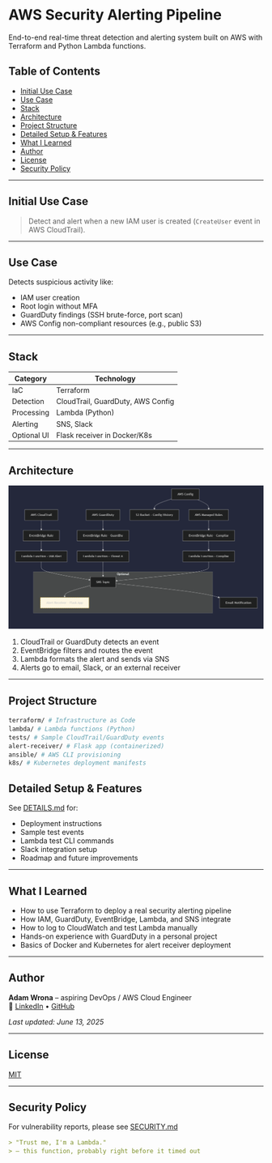 # AWS Security Alerting Pipeline

  End-to-end real-time threat detection and alerting system built on AWS with Terraform and Python Lambda functions.

## Table of Contents

- [Initial Use Case](#initial-use-case)
- [Use Case](#use-case)
- [Stack](#stack)
- [Architecture](#architecture)
- [Project Structure](#project-structure)
- [Detailed Setup & Features](#detailed-setup--features)
- [What I Learned](#what-i-learned)
- [Author](#author)
- [License](#license)
- [Security Policy](#security-policy)

---

## Initial Use Case
> Detect and alert when a new IAM user is created (`CreateUser` event in AWS CloudTrail).

---

## Use Case
Detects suspicious activity like:
- IAM user creation  
- Root login without MFA  
- GuardDuty findings (SSH brute-force, port scan)  
- AWS Config non-compliant resources (e.g., public S3)

---

## Stack

| Category      | Technology                         |
|---------------|------------------------------------|
| IaC           | Terraform                          |
| Detection     | CloudTrail, GuardDuty, AWS Config  |
| Processing    | Lambda (Python)                    |
| Alerting      | SNS, Slack                         |
| Optional UI   | Flask receiver in Docker/K8s       |

---

## Architecture

![AWS Security Alerting Pipeline](diagram.png)

1. CloudTrail or GuardDuty detects an event  
2. EventBridge filters and routes the event  
3. Lambda formats the alert and sends via SNS  
4. Alerts go to email, Slack, or an external receiver

---

## Project Structure

```bash
terraform/ # Infrastructure as Code
lambda/ # Lambda functions (Python)
tests/ # Sample CloudTrail/GuardDuty events
alert-receiver/ # Flask app (containerized)
ansible/ # AWS CLI provisioning
k8s/ # Kubernetes deployment manifests
```

## Detailed Setup & Features

See [DETAILS.md](DETAILS.md) for:

- Deployment instructions  
- Sample test events  
- Lambda test CLI commands  
- Slack integration setup  
- Roadmap and future improvements

---

## What I Learned

- How to use Terraform to deploy a real security alerting pipeline  
- How IAM, GuardDuty, EventBridge, Lambda, and SNS integrate  
- How to log to CloudWatch and test Lambda manually  
- Hands-on experience with GuardDuty in a personal project  
- Basics of Docker and Kubernetes for alert receiver deployment

---

## Author

**Adam Wrona** – aspiring DevOps / AWS Cloud Engineer  
🔗 [LinkedIn](https://www.linkedin.com/in/adam-wrona-111ba728b) • [GitHub](https://github.com/cloudcr0w)

_Last updated: June 13, 2025_

---

## License

[MIT](LICENSE)

---

## Security Policy

For vulnerability reports, please see [SECURITY.md](SECURITY.md)

```markdown
> "Trust me, I'm a Lambda."  
> — this function, probably right before it timed out
```